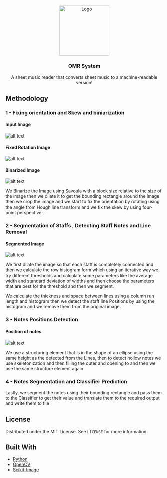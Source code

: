 <!-- PROJECT SHIELDS -->
<!--
*** I'm using markdown "reference style" links for readability.
*** Reference links are enclosed in brackets [ ] instead of parentheses ( ).
*** See the bottom of this document for the declaration of the reference variables
*** for contributors-url, forks-url, etc. This is an optional, concise syntax you may use.
*** https://www.markdownguide.org/basic-syntax/#reference-style-links
-->

<!-- PROJECT LOGO -->
<br />
<p align="center">
  <a href="https://github.com/Happysword/OMR-System">
    <img src="https://image.freepik.com/free-vector/note-music-logo-design_93835-645.jpg" alt="Logo" width="160" height="160">
  </a>

  <h3 align="center">OMR System</h3>

  <p align="center">
    A sheet music reader that converts sheet music to a machine-readable version! 
    <br />


## Methodology

### 1 - Fixing orientation and Skew and biniarization
#### Input Image
![alt text](https://i.ibb.co/2dzrbMp/21.jpg)
#### Fixed Rotation Image
![alt text](https://i.ibb.co/vPnzdBJ/Whats-App-Image-2021-01-10-at-10-15-17-PM.jpg)
#### Binarized Image
![alt text](https://i.ibb.co/L5gz07K/Whats-App-Image-2021-01-10-at-10-15-17-PM.jpg)

We Binarize the Image using Savoula with a block size relative to the size
of the image then we dilate it to get the bounding rectangle around the
image then we crop the image and we start to fix the orientation by rotating
using the angle from Hough line transform and we fix the skew by using
four-point perspective.

### 2 - Segmentation of Staffs , Detecting Staff Notes and Line Removal
#### Segmented Image
![alt text](https://i.ibb.co/QnjDFCS/Whats-App-Image-2021-01-10-at-10-15-17-PM.jpg)

We first dilate the image so that each staff is completely connected and
then we calculate the row histogram form which using an iterative way we
try different thresholds and calculate some parameters like the average
width and standard deviation of widths and then choose the parameters
that are best for the threshold and then we segment.

We calculate the thickness and space between lines using a column run
length and histogram then we detect the staff line Positions by using the
histogram and we remove them from the original image.

### 3 - Notes Positions Detection
#### Position of notes
![alt text](https://i.ibb.co/YBvpX8p/Whats-App-Image-2021-01-10-at-10-15-17-PM.jpg)

We use a structuring element that is in the shape of an ellipse using the
same height as the detected from the Lines, then to detect hollow notes
we use skeletonization and then filling the outer and opening to and then
we use the same structure element again.

### 4 - Notes Segmentation and Classifier Prediction

Lastly, we segment the notes using their bounding rectangle and pass
them to the Classifier to get their value and translate them to the
required output and write them to file



<!-- LICENSE -->
## License

Distributed under the MIT License. See `LICENSE` for more information.

## Built With

* [Python](https://www.python.org/)
* [OpenCV](https://opencv.org/)
* [Scikit-Image](https://scikit-image.org/)

